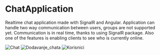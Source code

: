 # ChatApplication
Realtime chat application made with SignalR and Angular.
Application can handle two way communication between users, groups are not supported yet.
Communication is in real time, thanks to using SignalR package.
Also one of the features is enabling clients to see who is currently online.

![Chat](https://github.com/Josip1243/ChatApplication/assets/120719277/0126241d-da4f-4a4f-ab46-411f55d07f40)
![Dodavanje_chata](https://github.com/Josip1243/ChatApplication/assets/120719277/321f5a85-555c-456c-992c-1261e676630b)
![Korisnici](https://github.com/Josip1243/ChatApplication/assets/120719277/88f9f12c-4ee4-43be-8d1a-de701b53bd2c)
